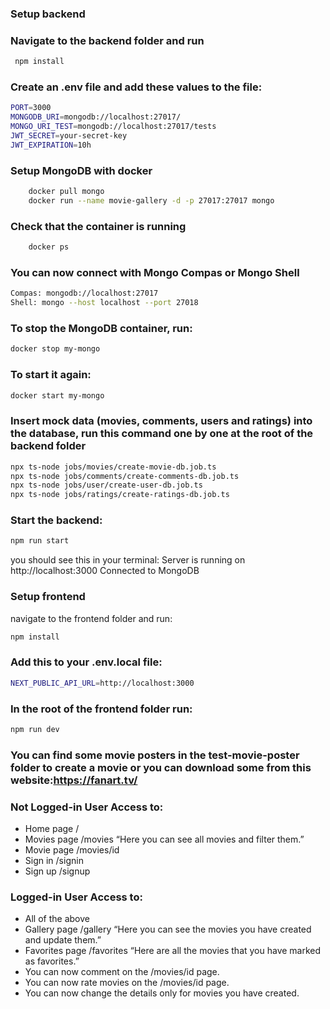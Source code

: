 ### Setup backend

### Navigate to the backend folder and run

```bash
 npm install
```

### Create an .env file and add these values to the file:

```bash
PORT=3000
MONGODB_URI=mongodb://localhost:27017/
MONGO_URI_TEST=mongodb://localhost:27017/tests
JWT_SECRET=your-secret-key
JWT_EXPIRATION=10h
```

### Setup MongoDB with docker

```bash
    docker pull mongo
    docker run --name movie-gallery -d -p 27017:27017 mongo
```

### Check that the container is running

```bash
    docker ps
```

### You can now connect with Mongo Compas or Mongo Shell

```bash
Compas: mongodb://localhost:27017
Shell: mongo --host localhost --port 27018
```

### To stop the MongoDB container, run:

```bash
docker stop my-mongo
```

### To start it again:

```bash
docker start my-mongo
```

### Insert mock data (movies, comments, users and ratings) into the database, run this command one by one at the root of the backend folder

```bash
npx ts-node jobs/movies/create-movie-db.job.ts
npx ts-node jobs/comments/create-comments-db.job.ts
npx ts-node jobs/user/create-user-db.job.ts
npx ts-node jobs/ratings/create-ratings-db.job.ts

```

### Start the backend:

```bash
npm run start
```

you should see this in your terminal:
Server is running on http://localhost:3000
Connected to MongoDB

### Setup frontend

navigate to the frontend folder and run:

```bash
npm install
```

### Add this to your .env.local file:

```bash
NEXT_PUBLIC_API_URL=http://localhost:3000
```

### In the root of the frontend folder run:

```bash
npm run dev
```

### You can find some movie posters in the test-movie-poster folder to create a movie or you can download some from this website:https://fanart.tv/

### Not Logged-in User Access to:

- Home page /
- Movies page /movies “Here you can see all movies and filter them.”
- Movie page /movies/id
- Sign in /signin
- Sign up /signup

### Logged-in User Access to:

- All of the above
- Gallery page /gallery “Here you can see the movies you have created and update them.”
- Favorites page /favorites “Here are all the movies that you have marked as favorites.”
- You can now comment on the /movies/id page.
- You can now rate movies on the /movies/id page.
- You can now change the details only for movies you have created.
